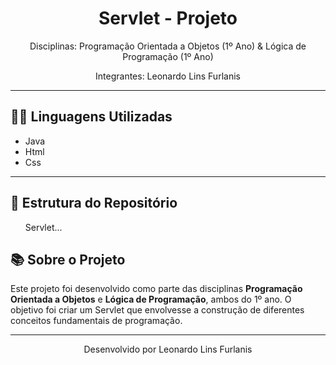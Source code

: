 <h1 align="center">Servlet - Projeto</h1>

<p align="center">
  Disciplinas: Programação Orientada a Objetos (1º Ano) & Lógica de Programação (1º Ano)
</p>

<p align="center">
  Integrantes: Leonardo Lins Furlanis
</p>

<hr>

<h2>👨‍💻 Linguagens Utilizadas</h2>
<ul>
  <li>Java</li>
  <li>Html</li>
  <li>Css</li>
</ul>


<hr>

<h2>📂 Estrutura do Repositório</h2>
<ul>
  <p>Servlet...</p>
</ul>

<h2>📚 Sobre o Projeto</h2>
<p>
  Este projeto foi desenvolvido como parte das disciplinas <strong>Programação Orientada a Objetos</strong> e <strong>Lógica de Programação</strong>, 
  ambos do 1º ano. O objetivo foi criar um Servlet que envolvesse a construção de diferentes conceitos fundamentais de programação.
</p>

<hr>

<p align="center">
  Desenvolvido por Leonardo Lins Furlanis
</p>
